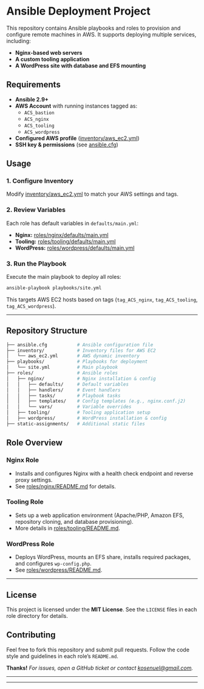 # Ansible Deployment Project

This repository contains Ansible playbooks and roles to provision and configure remote machines in AWS. It supports deploying multiple services, including:
- **Nginx-based web servers**
- **A custom tooling application**
- **A WordPress site with database and EFS mounting**

## Requirements

- **Ansible 2.9+**
- **AWS Account** with running instances tagged as:
  - `ACS_bastion`
  - `ACS_nginx`
  - `ACS_tooling`
  - `ACS_wordpress`
- **Configured AWS profile** ([inventory/aws_ec2.yml](inventory/aws_ec2.yml))
- **SSH key & permissions** (see [ansible.cfg](ansible.cfg))

## Usage

### 1. Configure Inventory
Modify [inventory/aws_ec2.yml](inventory/aws_ec2.yml) to match your AWS settings and tags.

### 2. Review Variables
Each role has default variables in `defaults/main.yml`:
- **Nginx:** [roles/nginx/defaults/main.yml](roles/nginx/defaults/main.yml)
- **Tooling:** [roles/tooling/defaults/main.yml](roles/tooling/defaults/main.yml)
- **WordPress:** [roles/wordpress/defaults/main.yml](roles/wordpress/defaults/main.yml)

### 3. Run the Playbook
Execute the main playbook to deploy all roles:
```sh
ansible-playbook playbooks/site.yml
```

This targets AWS EC2 hosts based on tags (`tag_ACS_nginx`, `tag_ACS_tooling`, `tag_ACS_wordpress`).

---

## Repository Structure
```bash
├── ansible.cfg           # Ansible configuration file
├── inventory/            # Inventory files for AWS EC2
│   └── aws_ec2.yml       # AWS dynamic inventory
├── playbooks/            # Playbooks for deployment
│   └── site.yml          # Main playbook
├── roles/                # Ansible roles
│   ├── nginx/            # Nginx installation & config
│   │   ├── defaults/     # Default variables
│   │   ├── handlers/     # Event handlers
│   │   ├── tasks/        # Playbook tasks
│   │   ├── templates/    # Config templates (e.g., nginx.conf.j2)
│   │   └── vars/         # Variable overrides
│   ├── tooling/          # Tooling application setup
│   ├── wordpress/        # WordPress installation & config
├── static-assignments/   # Additional static files
```

## Role Overview

### **Nginx Role**
- Installs and configures Nginx with a health check endpoint and reverse proxy settings.
- See [roles/nginx/README.md](roles/nginx/README.md) for details.

### **Tooling Role**
- Sets up a web application environment (Apache/PHP, Amazon EFS, repository cloning, and database provisioning).
- More details in [roles/tooling/README.md](roles/tooling/README.md).

### **WordPress Role**
- Deploys WordPress, mounts an EFS share, installs required packages, and configures `wp-config.php`.
- See [roles/wordpress/README.md](roles/wordpress/README.md).

---

## License
This project is licensed under the **MIT License**. See the `LICENSE` files in each role directory for details.

## Contributing
Feel free to fork this repository and submit pull requests. Follow the code style and guidelines in each role’s `README.md`.

**Thanks!** 
*For issues, open a GitHub ticket or contact [kosenuel@gmail.com](mailto:kosenuel@gmail.com).*

---
---


